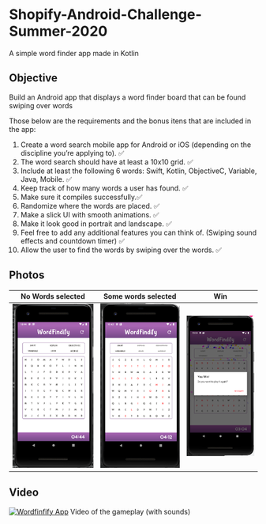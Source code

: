 # Shopify-Android-Challenge-Summer-2020
A simple word finder app made in Kotlin

## Objective

Build an Android app that displays a word finder board that can be found swiping over words

Those below are the requirements and the bonus itens that are included in the app:

1. Create a word search mobile app for Android or iOS (depending on the discipline you’re applying to). :white_check_mark:
2. The word search should have at least a 10x10 grid. :white_check_mark:
3. Include at least the following 6 words: Swift, Kotlin, ObjectiveC, Variable, Java, Mobile. :white_check_mark:
4. Keep track of how many words a user has found. :white_check_mark:
5. Make sure it compiles successfully.:white_check_mark:
6. Randomize where the words are placed. :white_check_mark:
7. Make a slick UI with smooth animations. :white_check_mark:
8. Make it look good in portrait and landscape. :white_check_mark:
9. Feel free to add any additional features you can think of. (Swiping sound effects and countdown timer) :white_check_mark:
10. Allow the user to find the words by swiping over the words. :white_check_mark:

## Photos
No Words selected          |  Some words selected      |  Win                      |
:-------------------------:|:-------------------------:|:-------------------------:|
![](doc/nowords.png)       |   ![](doc/somewords.png)        | ![](doc/win.png)    | 


 

## Video
[![Wordfinfify App](https://i9.ytimg.com/vi/hVZBYuBC-_I/mqdefault.jpg?time=1579493509699&sqp=CJjQlPEF&rs=AOn4CLDgJS_nIT5YwTPGkWNfrqSr-oc4Gw)](https://youtu.be/hVZBYuBC-_I "Wordfinfify App")
Video of the gameplay (with sounds)

